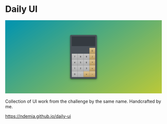 # Daily UI
![picture alt](https://raw.githubusercontent.com/ndemia/demia.me/main/assets/images/daily.png)

Collection of UI work from the challenge by the same name. Handcrafted by me.

https://ndemia.github.io/daily-ui
